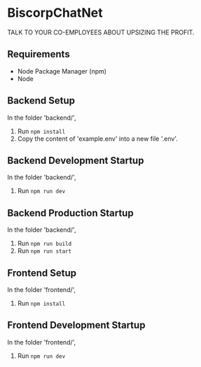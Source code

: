 # BiscorpChatNet

TALK TO YOUR CO-EMPLOYEES ABOUT UPSIZING THE PROFIT.

## Requirements

- Node Package Manager (npm)
- Node

## Backend Setup

In the folder 'backend/',
1. Run `npm install`
2. Copy the content of 'example.env' into a new file '.env'.

## Backend Development Startup

In the folder 'backend/',
1. Run `npm run dev`

## Backend Production Startup

In the folder 'backend/',
1. Run `npm run build`
2. Run `npm run start`

## Frontend Setup

In the folder 'frontend/',
1. Run `npm install`

## Frontend Development Startup

In the folder 'frontend/',
1. Run `npm run dev`
